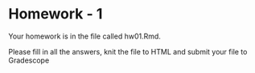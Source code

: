 # Homework - 1

Your homework is in the file called hw01.Rmd. 

Please fill in all the answers, knit the file to HTML and submit your file to Gradescope
